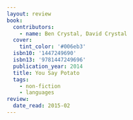 ```yaml
---
layout: review
book:
  contributors:
    - name: Ben Crystal, David Crystal
  cover:
    tint_color: '#006eb3'
  isbn10: '1447249690'
  isbn13: '9781447249696'
  publication_year: 2014
  title: You Say Potato
  tags:
    - non-fiction
    - languages
review:
  date_read: 2015-02
---
```

